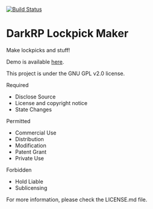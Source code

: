 [![Build Status](https://travis-ci.org/ConnorMcF/DarkRP-Lockpick-Maker.svg?branch=master)](https://travis-ci.org/ConnorMcF/DarkRP-Lockpick-Maker)

# DarkRP Lockpick Maker
Make lockpicks and stuff!

Demo is available [here](http://xenforge.com/github/DarkRP-Lockpick-Maker).

This project is under the GNU GPL v2.0 license.

Required
- Disclose Source
- License and copyright notice
- State Changes

Permitted
- Commercial Use
- Distribution
- Modification
- Patent Grant
- Private Use

Forbidden
- Hold Liable
- Sublicensing

For more information, please check the LICENSE.md file.
